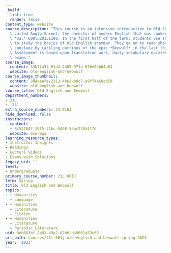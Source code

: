 ```yaml
---
_build:
  list: true
  render: false
content_type: website
course_description: "This course is an intensive introduction to Old English (also\
  \ called Anglo-Saxon), the ancestor of modern English that was spoken in England\
  \ *ca.* 600\u20131100. In the first half of the term, students use short prose texts\
  \ to study the basics of Old English grammar. They go on to read short poems, and\
  \ conclude by tackling portions of the epic *Beowulf* in the last third of the term.\
  \ Assessment is based upon translation work, daily vocabulary quizzes, and three\
  \ exams."
course_image:
  content: 33b7f434-01a4-4485-971d-876e04b64a84
  website: old-english-and-beowulf
course_image_thumbnail:
  content: 3d4ceafe-2313-4be3-b8c7-a9f74a60cb5b
  website: old-english-and-beowulf
course_title: Old English and Beowulf
department_numbers:
- 21L
- '24'
extra_course_numbers: 24.916J
hide_download: false
instructors:
  content:
  - 8c521847-16f5-21bc-8408-5eac239a4f7d
  website: ocw-www
learning_resource_types:
- Instructor Insights
- Readings
- Lecture Videos
- Exams with Solutions
legacy_uid: ''
level:
- Undergraduate
primary_course_number: 21L.601J
term: Spring
title: Old English and Beowulf
topics:
- - Humanities
  - Language
- - Humanities
  - Literature
  - Fiction
- - Humanities
  - Literature
  - Periodic Literature
uid: 8eb083bf-2a81-49a2-82b6-d49661a53c69
url_path: courses/21l-601j-old-english-and-beowulf-spring-2023
year: '2023'
---
```

